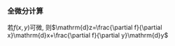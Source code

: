 ### 全微分计算
若$f(x, y)$可微, 则$\mathrm{d}z=\frac{\partial f}{\partial x}\mathrm{d}x+\frac{\partial f}{\partial y}\mathrm{d}y$
